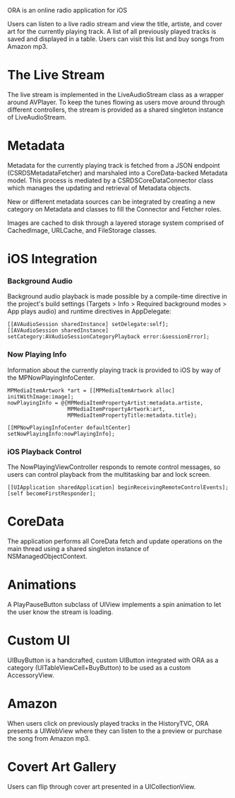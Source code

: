 ORA is an online radio application for iOS

Users can listen to a live radio stream and view the title, artiste, and cover art for the currently playing track. A list of all previously played tracks is saved and displayed in a table. Users can visit this list and buy songs from Amazon mp3.

# The Live Stream

The live stream is implemented in the LiveAudioStream class as a wrapper around AVPlayer. To keep the tunes flowing as users move around through different controllers, the stream is provided as a shared singleton instance of LiveAudioStream.

# Metadata 

Metadata for the currently playing track is fetched from a JSON endpoint (CSRDSMetadataFetcher) and marshaled into a CoreData-backed Metadata model. This process is mediated by a CSRDSCoreDataConnector class which manages the updating and retrieval of Metadata objects.

New or different metadata sources can be integrated by creating a new category on Metadata and classes to fill the Connector and Fetcher roles. 

Images are cached to disk through a layered storage system comprised of CachedImage, URLCache, and FileStorage classes.

# iOS Integration

### Background Audio

Background audio playback is made possible by a compile-time directive in the project's build settings (Targets > Info > Required background modes > App plays audio) and runtime directives in AppDelegate:

    [[AVAudioSession sharedInstance] setDelegate:self];
    [[AVAudioSession sharedInstance] setCategory:AVAudioSessionCategoryPlayback error:&sessionError];

### Now Playing Info

Information about the currently playing track is provided to iOS by way of the MPNowPlayingInfoCenter.

    MPMediaItemArtwork *art = [[MPMediaItemArtwork alloc] initWithImage:image];
    nowPlayingInfo = @{MPMediaItemPropertyArtist:metadata.artiste,
                       MPMediaItemPropertyArtwork:art,
                       MPMediaItemPropertyTitle:metadata.title};
                       
    [[MPNowPlayingInfoCenter defaultCenter] setNowPlayingInfo:nowPlayingInfo];

### iOS Playback Control

The NowPlayingViewController responds to remote control messages, so users can control playback from the multitasking bar and lock screen.

    [[UIApplication sharedApplication] beginReceivingRemoteControlEvents];
    [self becomeFirstResponder];

# CoreData 

The application performs all CoreData fetch and update operations on the main thread using a shared singleton instance of NSManagedObjectContext.


# Animations

A PlayPauseButton subclass of UIView implements a spin animation to let the user know the stream is loading.

# Custom UI

UIBuyButton is a handcrafted, custom UIButton integrated with ORA as a category (UITableViewCell+BuyButton) to be used as a custom AccessoryView.

# Amazon

When users click on previously played tracks in the HistoryTVC, ORA presents a UIWebView where they can listen to the a preview or purchase the song from Amazon mp3.

# Covert Art Gallery

Users can flip through cover art presented in a UICollectionView.
